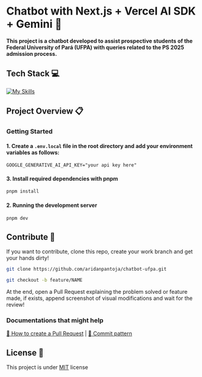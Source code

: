 <h1>Chatbot with Next.js + Vercel AI SDK + Gemini 🤖</h1> 

<p>
    <b>This project is a chatbot developed to assist prospective students of the Federal University of Pará (UFPA) with queries related to the PS 2025 admission process.</b>
</p>

<h2 id="tech-stack">Tech Stack 💻</h2>

[![My Skills](https://skillicons.dev/icons?i=nodejs,react,nextjs,ts,tailwind,vercel)](https://skillicons.dev)

<h2 id="project-overview">Project Overview 📋</h2>

### Getting Started

#### 1. Create a `.env.local` file in the root directory and add your environment variables as follows:

```env
GOOGLE_GENERATIVE_AI_API_KEY="your api key here"
```

#### 3. Install required dependencies with pnpm

```bash
pnpm install
```

#### 2. Running the development server

```bash
pnpm dev
```

<h2 id="contribute">Contribute 🚀</h2>

If you want to contribute, clone this repo, create your work branch and get your hands dirty!

```bash
git clone https://github.com/aridanpantoja/chatbot-ufpa.git
```

```bash
git checkout -b feature/NAME
```

At the end, open a Pull Request explaining the problem solved or feature made, if exists, append screenshot of visual modifications and wait for the review!

### Documentations that might help

[📝 How to create a Pull Request](https://www.atlassian.com/br/git/tutorials/making-a-pull-request) |
[💾 Commit pattern](https://gist.github.com/joshbuchea/6f47e86d2510bce28f8e7f42ae84c716)

<h2 id="license">License 📃 </h2>

This project is under [MIT](./LICENSE) license